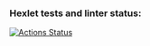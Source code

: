 ### Hexlet tests and linter status:
[![Actions Status](https://github.com/denis-kitaev/python-project-lvl2/workflows/hexlet-check/badge.svg)](https://github.com/denis-kitaev/python-project-lvl2/actions)